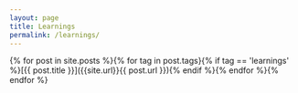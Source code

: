 ```yaml
---
layout: page
title: Learnings
permalink: /learnings/
---
```


{% for post in site.posts %}{% for tag in post.tags}{% if tag == 'learnings' %}[{{ post.title }}]({{site.url}}{{ post.url }}){% endif %}{% endfor %}{% endfor %}
